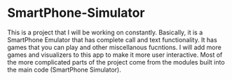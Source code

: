 # SmartPhone-Simulator
This is a project that I will be working on constantly. Basically, it is a SmartPhone Emulator that has complete call and text functionality.  It has games that you can play and other miscellanous fucntions. I will add more games and visualizers to this app to make it more user interactive. Most of the more complicated parts of the project come from the modules built into the main code (SmartPhone Simulator).
